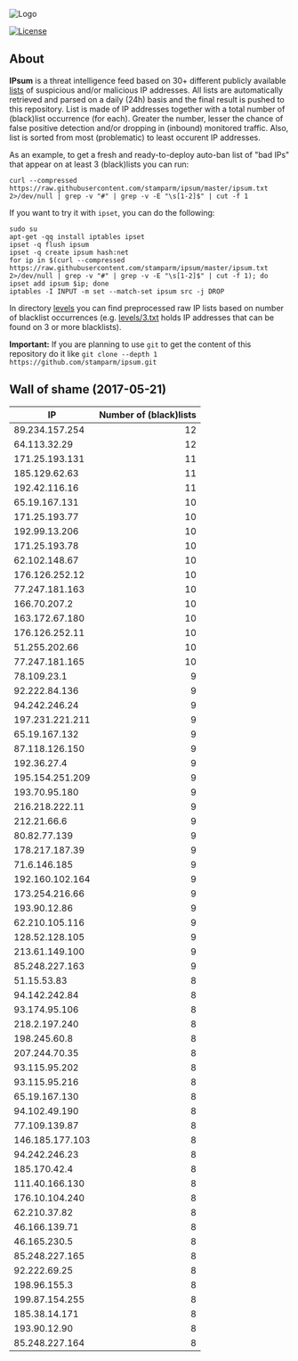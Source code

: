 ![Logo](logo.png)

[![License](https://img.shields.io/badge/license-Public_domain-red.svg)](https://wiki.creativecommons.org/wiki/Public_domain)

About
----

**IPsum** is a threat intelligence feed based on 30+ different publicly available [lists](https://github.com/stamparm/maltrail) of suspicious and/or malicious IP addresses. All lists are automatically retrieved and parsed on a daily (24h) basis and the final result is pushed to this repository. List is made of IP addresses together with a total number of (black)list occurrence (for each). Greater the number, lesser the chance of false positive detection and/or dropping in (inbound) monitored traffic. Also, list is sorted from most (problematic) to least occurent IP addresses.

As an example, to get a fresh and ready-to-deploy auto-ban list of "bad IPs" that appear on at least 3 (black)lists you can run:

```
curl --compressed https://raw.githubusercontent.com/stamparm/ipsum/master/ipsum.txt 2>/dev/null | grep -v "#" | grep -v -E "\s[1-2]$" | cut -f 1
```

If you want to try it with `ipset`, you can do the following:

```
sudo su
apt-get -qq install iptables ipset
ipset -q flush ipsum
ipset -q create ipsum hash:net
for ip in $(curl --compressed https://raw.githubusercontent.com/stamparm/ipsum/master/ipsum.txt 2>/dev/null | grep -v "#" | grep -v -E "\s[1-2]$" | cut -f 1); do ipset add ipsum $ip; done
iptables -I INPUT -m set --match-set ipsum src -j DROP
```

In directory [levels](levels) you can find preprocessed raw IP lists based on number of blacklist occurrences (e.g. [levels/3.txt](levels/3.txt) holds IP addresses that can be found on 3 or more blacklists).

**Important:** If you are planning to use `git` to get the content of this repository do it like `git clone --depth 1 https://github.com/stamparm/ipsum.git`

Wall of shame (2017-05-21)
----

|IP|Number of (black)lists|
|---|--:|
89.234.157.254|12
64.113.32.29|12
171.25.193.131|11
185.129.62.63|11
192.42.116.16|11
65.19.167.131|10
171.25.193.77|10
192.99.13.206|10
171.25.193.78|10
62.102.148.67|10
176.126.252.12|10
77.247.181.163|10
166.70.207.2|10
163.172.67.180|10
176.126.252.11|10
51.255.202.66|10
77.247.181.165|10
78.109.23.1|9
92.222.84.136|9
94.242.246.24|9
197.231.221.211|9
65.19.167.132|9
87.118.126.150|9
192.36.27.4|9
195.154.251.209|9
193.70.95.180|9
216.218.222.11|9
212.21.66.6|9
80.82.77.139|9
178.217.187.39|9
71.6.146.185|9
192.160.102.164|9
173.254.216.66|9
193.90.12.86|9
62.210.105.116|9
128.52.128.105|9
213.61.149.100|9
85.248.227.163|9
51.15.53.83|8
94.142.242.84|8
93.174.95.106|8
218.2.197.240|8
198.245.60.8|8
207.244.70.35|8
93.115.95.202|8
93.115.95.216|8
65.19.167.130|8
94.102.49.190|8
77.109.139.87|8
146.185.177.103|8
94.242.246.23|8
185.170.42.4|8
111.40.166.130|8
176.10.104.240|8
62.210.37.82|8
46.166.139.71|8
46.165.230.5|8
85.248.227.165|8
92.222.69.25|8
198.96.155.3|8
199.87.154.255|8
185.38.14.171|8
193.90.12.90|8
85.248.227.164|8
